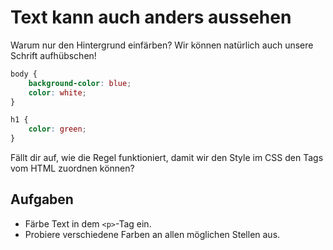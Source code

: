 # Text kann auch anders aussehen

Warum nur den Hintergrund einfärben? Wir können natürlich auch unsere Schrift
aufhübschen!

```css
body {
    background-color: blue;
    color: white;
}

h1 {
    color: green;
}
```

Fällt dir auf, wie die Regel funktioniert, damit wir den Style im CSS den Tags 
vom HTML zuordnen können?

## Aufgaben

- Färbe Text in dem `<p>`-Tag ein.
- Probiere verschiedene Farben an allen möglichen Stellen aus.
